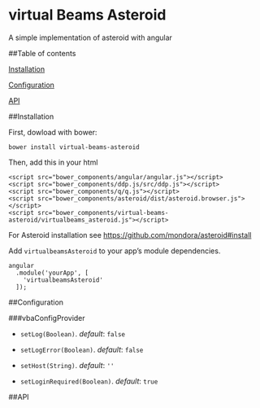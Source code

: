 # virtual Beams Asteroid

A simple implementation of asteroid with angular

##Table of contents

[Installation](#installation)

[Configuration](#configuration)

[API](#api)

##Installation

First, dowload with bower:

    bower install virtual-beams-asteroid

Then, add this in your html

    <script src="bower_components/angular/angular.js"></script>
    <script src="bower_components/ddp.js/src/ddp.js"></script>
    <script src="bower_components/q/q.js"></script>
    <script src="bower_components/asteroid/dist/asteroid.browser.js"></script>
    <script src="bower_components/virtual-beams-asteroid/virtualbeams_asteroid.js"></script>

For Asteroid installation see https://github.com/mondora/asteroid#install

Add `virtualbeamsAsteroid` to your app’s module dependencies.

```
angular
  .module('yourApp', [
    'virtualbeamsAsteroid'
  ]);
````

##Configuration

###vbaConfigProvider

* `setLog(Boolean)`. _default_: `false`

* `setLogError(Boolean)`. _default_: `false`

* `setHost(String)`. _default_: `''`

* `setLoginRequired(Boolean)`. _default_: `true`

##API

